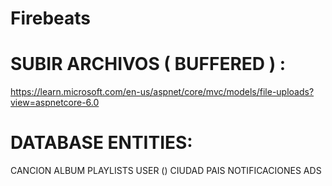 # Firebeats

# SUBIR ARCHIVOS ( BUFFERED ) :
https://learn.microsoft.com/en-us/aspnet/core/mvc/models/file-uploads?view=aspnetcore-6.0

# DATABASE ENTITIES:
CANCION 
ALBUM
PLAYLISTS 
USER () 
CIUDAD 
PAIS
NOTIFICACIONES
ADS

# 
